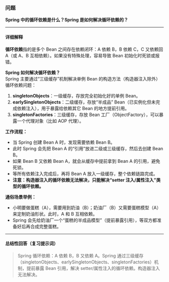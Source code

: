 ### 问题

**Spring 中的循环依赖是什么？Spring 是如何解决循环依赖的？**

---

#### 详细解释

**循环依赖**指的是多个 Bean 之间存在依赖闭环：A 依赖 B，B 依赖 C，C 又依赖回 A（或 A、B 互相依赖）。如果没有特殊处理，容易导致 Bean 初始化时死锁或报错。

**Spring 如何解决循环依赖？**  
Spring 主要通过“三级缓存”机制解决单例 Bean 的构造方法（构造器注入除外）循环依赖问题：

1. **singletonObjects**：一级缓存，存放完全初始化好的单例 Bean。
2. **earlySingletonObjects**：二级缓存，存放“半成品” Bean（已实例化但未完成依赖注入），用于暴露给依赖其它 Bean 的地方提前引用。
3. **singletonFactories**：三级缓存，存放 Bean 工厂（ObjectFactory），可以暴露一个代理对象（比如 AOP 代理）。

**工作流程：**
- 当 Spring 创建 Bean A 时，发现需要依赖 Bean B。
- 此时 Spring 会先把 Bean A 的“引用”放进二级或三级缓存，然后去创建 Bean B。
- 如果 Bean B 又依赖 Bean A，就会从缓存中提前拿到 Bean A 的引用，避免死锁。
- 等所有依赖注入完成后，再将 Bean A 放入一级缓存，整个依赖链路完成。
- **注意：构造器注入的循环依赖无法解决，只能解决“setter 注入/属性注入”类型的循环依赖。**

**通俗场景举例：**

- 小明要做蛋糕（A），需要用到奶油（B）；奶油厂（B）又需要蛋糕模型（A）来定制奶油形状。此时，A 和 B 互相依赖。
- Spring 会先给奶油厂一个“蛋糕的半成品模型”（提前暴露引用），等双方都准备好后再合成完整蛋糕。

---

#### 总结性回答（复习提示词）

> Spring 循环依赖：A 依赖 B，B 又依赖 A。Spring 通过三级缓存（singletonObjects、earlySingletonObjects、singletonFactories）机制，提前暴露 Bean 引用，解决 setter/属性注入的循环依赖。构造器注入无法解决。